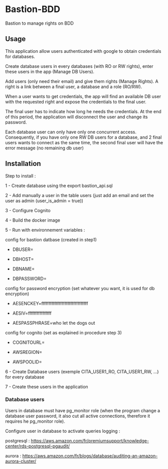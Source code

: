 # Bastion-BDD

Bastion to manage rights on BDD

## Usage

This application allow users authenticated with google to obtain credentials for databases.

Create database users in every databases (with RO or RW rights), enter these users in the app (Manage DB Users).

Add users (only need their email) and give them rights (Manage Rights). A right is a link between a final user, a database and a role (RO/RW). 

When a user wants to get credentials, the app will find an available DB user with the requested right and expose the credentials to the final user. 

The final user has to indicate how long he needs the credentials. At the end of this period, the application will disconnect the user and change its password. 

Each database user can only have only one concurrent access. Consequently, if you have only one RW DB users for a database, and 2 final users wants to connect as the same time, the second final user will have the error message (no remaining db user)

## Installation

Step to install : 

1 - Create database using the export bastion_api.sql

2 - Add manually a user in the table users (just add an email and set the user as admin (user_is_admin = true))

3 - Configure Cognito 


4 - Build the docker image

5 - Run with environnement variables : 

config for bastion datbase (created in step1)

- DBUSER= 

- DBHOST=

- DBNAME=

- DBPASSWORD=

config for password encryption (set whatever you want, it is used for db encryption)

- AESENCKEY=ffffffffffffffffffffffffffffffff

- AESIV=ffffffffffffffff

- AESPASSPHRASE=who let the dogs out

config for cognito (set as explained in procedure step 3)

- COGNITOURL=

- AWSREGION=
 
- AWSPOOLID=

6 - Create Database users (exemple CITA_USER1_RO, CITA_USER1_RW, ...) for every database

7 - Create these users in the application


### Database users
Users in database must have pg_monitor role (when the program change a database user password, it also cut all active connections, therefore it requires he pg_monitor role).

Configure user in database to activate queries logging : 

postgresql : https://aws.amazon.com/fr/premiumsupport/knowledge-center/rds-postgresql-pgaudit/

aurora : https://aws.amazon.com/fr/blogs/database/auditing-an-amazon-aurora-cluster/

